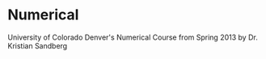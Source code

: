 # Numerical
University of Colorado Denver's Numerical Course from Spring 2013 by Dr. Kristian Sandberg

